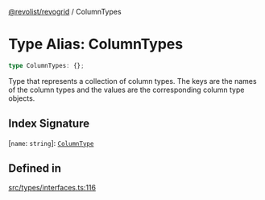 [@revolist/revogrid](README.md) / ColumnTypes

# Type Alias: ColumnTypes

```ts
type ColumnTypes: {};
```

Type that represents a collection of column types.
The keys are the names of the column types and the values are the corresponding column type objects.

## Index Signature

 \[`name`: `string`\]: [`ColumnType`](Interface.ColumnType.md)

## Defined in

[src/types/interfaces.ts:116](https://github.com/revolist/revogrid/blob/c9c4fc1791ac452c4c9470419263ce544ebb624f/src/types/interfaces.ts#L116)
